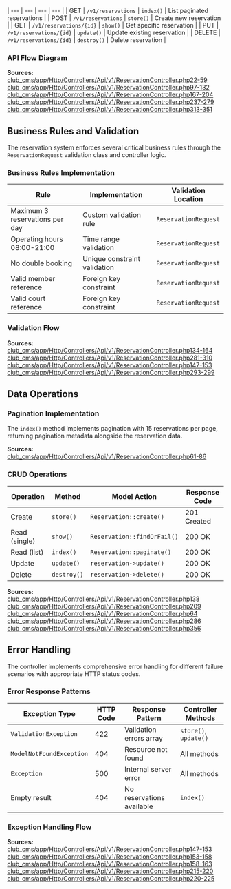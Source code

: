 | --- | --- | --- | --- |
| GET | `/v1/reservations` | `index()` | List paginated reservations |
| POST | `/v1/reservations` | `store()` | Create new reservation |
| GET | `/v1/reservations/{id}` | `show()` | Get specific reservation |
| PUT | `/v1/reservations/{id}` | `update()` | Update existing reservation |
| DELETE | `/v1/reservations/{id}` | `destroy()` | Delete reservation |

### API Flow Diagram

**Sources:** [club\_cms/app/Http/Controllers/Api/v1/ReservationController.php22-59]() [club\_cms/app/Http/Controllers/Api/v1/ReservationController.php97-132]() [club\_cms/app/Http/Controllers/Api/v1/ReservationController.php167-204]() [club\_cms/app/Http/Controllers/Api/v1/ReservationController.php237-279]() [club\_cms/app/Http/Controllers/Api/v1/ReservationController.php313-351]()

Business Rules and Validation
-----------------------------

The reservation system enforces several critical business rules through the `ReservationRequest` validation class and controller logic.

### Business Rules Implementation

| Rule | Implementation | Validation Location |
| --- | --- | --- |
| Maximum 3 reservations per day | Custom validation rule | `ReservationRequest` |
| Operating hours 08:00-21:00 | Time range validation | `ReservationRequest` |
| No double booking | Unique constraint validation | `ReservationRequest` |
| Valid member reference | Foreign key constraint | `ReservationRequest` |
| Valid court reference | Foreign key constraint | `ReservationRequest` |

### Validation Flow

**Sources:** [club\_cms/app/Http/Controllers/Api/v1/ReservationController.php134-164]() [club\_cms/app/Http/Controllers/Api/v1/ReservationController.php281-310]() [club\_cms/app/Http/Controllers/Api/v1/ReservationController.php147-153]() [club\_cms/app/Http/Controllers/Api/v1/ReservationController.php293-299]()

Data Operations
---------------

### Pagination Implementation

The `index()` method implements pagination with 15 reservations per page, returning pagination metadata alongside the reservation data.

**Sources:** [club\_cms/app/Http/Controllers/Api/v1/ReservationController.php61-86]()

### CRUD Operations

| Operation | Method | Model Action | Response Code |
| --- | --- | --- | --- |
| Create | `store()` | `Reservation::create()` | 201 Created |
| Read (single) | `show()` | `Reservation::findOrFail()` | 200 OK |
| Read (list) | `index()` | `Reservation::paginate()` | 200 OK |
| Update | `update()` | `reservation->update()` | 200 OK |
| Delete | `destroy()` | `reservation->delete()` | 200 OK |

**Sources:** [club\_cms/app/Http/Controllers/Api/v1/ReservationController.php138]() [club\_cms/app/Http/Controllers/Api/v1/ReservationController.php209]() [club\_cms/app/Http/Controllers/Api/v1/ReservationController.php64]() [club\_cms/app/Http/Controllers/Api/v1/ReservationController.php286]() [club\_cms/app/Http/Controllers/Api/v1/ReservationController.php356]()

Error Handling
--------------

The controller implements comprehensive error handling for different failure scenarios with appropriate HTTP status codes.

### Error Response Patterns

| Exception Type | HTTP Code | Response Pattern | Controller Methods |
| --- | --- | --- | --- |
| `ValidationException` | 422 | Validation errors array | `store()`, `update()` |
| `ModelNotFoundException` | 404 | Resource not found | All methods |
| `Exception` | 500 | Internal server error | All methods |
| Empty result | 404 | No reservations available | `index()` |

### Exception Handling Flow

**Sources:** [club\_cms/app/Http/Controllers/Api/v1/ReservationController.php147-153]() [club\_cms/app/Http/Controllers/Api/v1/ReservationController.php153-158]() [club\_cms/app/Http/Controllers/Api/v1/ReservationController.php158-163]() [club\_cms/app/Http/Controllers/Api/v1/ReservationController.php215-220]() [club\_cms/app/Http/Controllers/Api/v1/ReservationController.php220-225]()